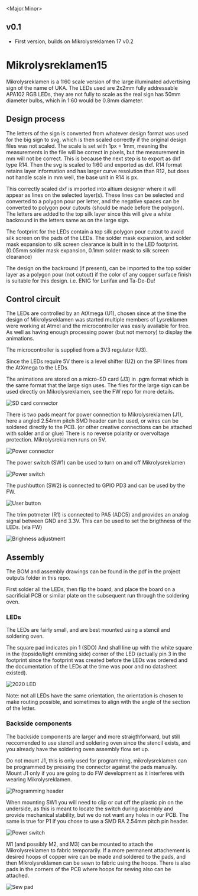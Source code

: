 \<Major.Minor\>

## v0.1
- First version, builds on Mikrolysreklamen 17 v0.2

# Mikrolysreklamen15

Mikrolysreklamen is a 1:60 scale version of the large illuminated advertising sign of the name of UKA. The LEDs used are 2x2mm fully addressable APA102 RGB LEDs, they are not fully to scale as the real sign has 50mm diameter bulbs, which in 1:60 would be 0.8mm diameter.

## Design process

The letters of the sign is converted from whatever design format was used for the big sign to svg, which is then scaled correctly if the original design files was not scaled. The scale is set with 1px = 1mm, meaning the measurements in the file will be correct in pixels, but the measurement in mm will not be correct. This is because the next step is to export as dxf type R14. Then the svg is scaled to 1:60 and exported as dxf. R14 format retains layer information and has larger curve resolution than R12, but does not handle scale in mm well, the base unit in R14 is px.

This correctly scaled dxf is imported into altium designer where it will appear as lines on the selected layer(s). These lines can be selected and converted to a polygon pour per letter, and the negative spaces can be converted to polygon pour cutouts (should be made before the polygon). The letters are added to the top silk layer since this will give a white backround in the letters same as on the large sign.

The footprint for the LEDs contain a top silk polygon pour cutout to avoid silk screen on the pads of the LEDs. The solder mask expansion, and solder mask expansion to silk screen clearance is built in to the LED footprint. (0.05mm solder mask expansion, 0.1mm solder mask to silk screen clearance)

The design on the backround (if present), can be imported to the top solder layer as a polygon pour (not cutout) if the color of any copper surface finish is suitable for this design. i.e. ENIG for Lurifax and Ta-De-Du!

## Control circuit

The LEDs are controlled by an AtXmega (U1), chosen since at the time the design of Mikrolysreklamen was started multiple members of Lysreklamen were working at Atmel and the microcontroller was easily available for free. As well as having enough processing power (but not memory) to display the animations.

The microcontroller is supplied from a 3V3 regulator (U3).

Since the LEDs require 5V there is a level shifter (U2) on the SPI lines from the AtXmega to the LEDs.

The animations are stored on a micro-SD card (J3) in .pgm format which is the same format that the large sign uses. The files for the large sign can be used directly on Mikrolysreklamen, see the FW repo for more details.

![SD card connector](img/J3.png "J3")

There is two pads meant for power connection to Mikrolysreklamen (J1), here a angled 2.54mm pitch SMD header can be used, or wires can be soldered directly to the PCB. (or other creative connections can be attached with solder and or glue)
There is no reverse polarity or overvoltage protection. Mikrolysreklamen runs on 5V.

![Power connector](img/P1.png "P1")

The power switch (SW1) can be used to turn on and off Mikrolysreklamen

![Power switch](img/SW1.png "SW1")

The pushbutton (SW2) is connected to GPIO PD3 and can be used by the FW.

![User button](img/SW2.png "SW2")

The trim potmeter (R1) is connected to PA5 (ADC5) and provides an analog signal between GND and 3.3V. This can be used to set the brigthness of the LEDs. (via FW)

![Brighness adjustment](img/R1.png "R1")

## Assembly

The BOM and assembly drawings can be found in the pdf in the project outputs folder in this repo.

First solder all the LEDs, then flip the board, and place the board on a sacrificial PCB or similar plate on the subsequent run through the soldering oven.

### LEDs

The LEDs are fairly small, and are best mounted using a stencil and soldering oven.

The square pad indicates pin 1 (SDO) And shall line up with the white square in the (topside/light emmiting side) corner of the LED (actually pin 3 in the footprint since the footprint was created before the LEDs was ordered and the documentation of the LEDs at the time was poor and no datasheet existed).

![2020 LED](img/D1.png "D1")

Note: not all LEDs have the same orientation, the orientation is chosen to make routing possible, and sometimes to align with the angle of the section of the letter.

### Backside components

The backside components are larger and more straigthforward, but still reccomended to use stencil and soldering oven since the stencil exists, and you already have the soldering oven assembly flow set up.

Do not mount J1, this is only used for programming, mikrolysreklamen can be programmed by pressing the connector against the pads manually. Mount J1 only if you are going to do FW development as it interferes with wearing Mikrolysreklamen.

![Programming header](img/J1.png "J1")

When mounting SW1 you will need to clip or cut off the plastic pin on the underside, as this is meant to locate the switch during assembly and provide mechanical stability, but we do not want any holes in our PCB. The same is true for P1 if you chose to use a SMD RA 2.54mm pitch pin header.

![Power switch](img/SW1.png "SW1")

M1 (and possibly M2, and M3) can be mounted to attach the Mikrolysreklamen to fabric temporarily. If a more permanent attachement is desired hoops of copper wire can be made and soldered to the pads, and then Mikrolysreklamen can be sewn to fabric using the hoops. There is also pads in the corners of the PCB where hoops for sewing also can be attached.

![Sew pad](img/Sew_pad.png "Sew_pad")